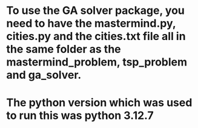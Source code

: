 # To use the GA solver package, you need to have the mastermind.py, cities.py and the cities.txt file all in the same folder as the mastermind_problem, tsp_problem and ga_solver.
# The python version which was used to run this was python 3.12.7
